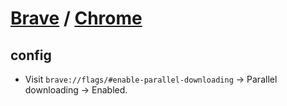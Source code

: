 # [Brave](https://github.com/brave/brave-browser) / [Chrome](https://www.google.com/chrome)

## config

- Visit `brave://flags/#enable-parallel-downloading` → Parallel downloading → Enabled.
